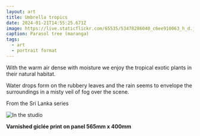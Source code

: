 ```yaml
---
layout: art
title: Umbrella tropics
date: 2024-01-21T14:55:25.671Z
image: https://live.staticflickr.com/65535/53478286040_c6ee910063_h_d.jpg
caption: Parasol tree (maranga)
tags:
  - art
  - portrait format
---
```

With the warm air dense with moisture we enjoy the tropical exotic plants in their natural habitat. 

Water drops form on the rubbery leaves and the rain seems to envelope the surroundings in a misty veil of fog over the scene.

From the Sri Lanka series

![In the studio](https://live.staticflickr.com/65535/53667243010_66ff7b3527_h_d.jpg "In the studio")

**Varnished giclée print on panel 565mm x 400mm**
